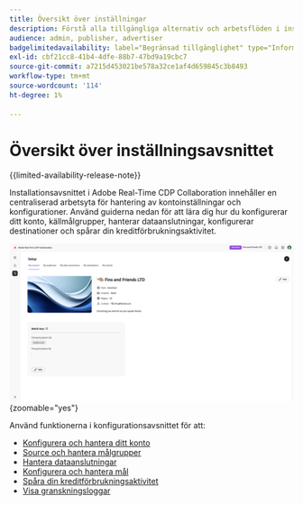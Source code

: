 ```yaml
---
title: Översikt över inställningar
description: Förstå alla tillgängliga alternativ och arbetsflöden i installationsavsnittet för Adobe Real-Time CDP Collaboration
audience: admin, publisher, advertiser
badgelimitedavailability: label="Begränsad tillgänglighet" type="Informative" url="https://helpx.adobe.com/se/legal/product-descriptions/real-time-customer-data-platform-collaboration.html newtab=true"
exl-id: cbf21cc8-41b4-4dfe-88b7-47bd9a19cbc7
source-git-commit: a7215d453021be578a32ce1af4d659845c3b8493
workflow-type: tm+mt
source-wordcount: '114'
ht-degree: 1%

---
```


# Översikt över inställningsavsnittet

{{limited-availability-release-note}}

Installationsavsnittet i Adobe Real-Time CDP Collaboration innehåller en centraliserad arbetsyta för hantering av kontoinställningar och konfigurationer. Använd guiderna nedan för att lära dig hur du konfigurerar ditt konto, källmålgrupper, hanterar dataanslutningar, konfigurerar destinationer och spårar din kreditförbrukningsaktivitet.

![Ett kontos arbetsyta för konfiguration, med en översikt över de aktuella inställningarna.](/help/assets/setup/set-up-overview.png){zoomable="yes"}

Använd funktionerna i konfigurationsavsnittet för att:

* [Konfigurera och hantera ditt konto](/help/guide/setup/onboard-account.md)
* [Source och hantera målgrupper](/help/guide/setup/onboard-audiences.md)
* [Hantera dataanslutningar](/help/guide/setup/manage-data-connection.md)
* [Konfigurera och hantera mål](/help/guide/setup/manage-destinations.md)
* [Spåra din kreditförbrukningsaktivitet](/help/guide/setup/my-activity.md)
* [Visa granskningsloggar](/help/guide/setup/audit-logs.md)
